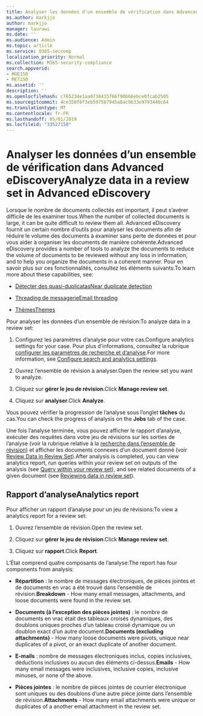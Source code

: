 ```yaml
---
title: Analyser les données d’un ensemble de vérification dans Advanced eDiscovery
ms.author: markjjo
author: markjjo
manager: laurawi
ms.date: ''
ms.audience: Admin
ms.topic: article
ms.service: O365-seccomp
localization_priority: Normal
ms.collection: M365-security-compliance
search.appverid:
- MOE150
- MET150
ms.assetid: ''
description: ''
ms.openlocfilehash: c765234e1aa0738415f66f90b66ebce0fcab2505
ms.sourcegitcommit: 4ce350f8f3eb597587945a8ac9b33e9793440c64
ms.translationtype: MT
ms.contentlocale: fr-FR
ms.lasthandoff: 05/01/2019
ms.locfileid: "33527150"
---
```

# <a name="analyze-data-in-a-review-set-in-advanced-ediscovery"></a><span data-ttu-id="b6a77-102">Analyser les données d’un ensemble de vérification dans Advanced eDiscovery</span><span class="sxs-lookup"><span data-stu-id="b6a77-102">Analyze data in a review set in Advanced eDiscovery</span></span>

<span data-ttu-id="b6a77-103">Lorsque le nombre de documents collectés est important, il peut s’avérer difficile de les examiner tous.</span><span class="sxs-lookup"><span data-stu-id="b6a77-103">When the number of collected documents is large, it can be quite difficult to review them all.</span></span> <span data-ttu-id="b6a77-104">Advanced eDiscovery fournit un certain nombre d’outils pour analyser les documents afin de réduire le volume des documents à examiner sans perte de données et pour vous aider à organiser les documents de manière cohérente.</span><span class="sxs-lookup"><span data-stu-id="b6a77-104">Advanced eDiscovery provides a number of tools to analyze the documents to reduce the volume of documents to be reviewed without any loss in information, and to help you organize the documents in a coherent manner.</span></span> <span data-ttu-id="b6a77-105">Pour en savoir plus sur ces fonctionnalités, consultez les éléments suivants:</span><span class="sxs-lookup"><span data-stu-id="b6a77-105">To learn more about these capabilities, see:</span></span>

- [<span data-ttu-id="b6a77-106">Détecter des quasi-duplicatas</span><span class="sxs-lookup"><span data-stu-id="b6a77-106">Near duplicate detection</span></span>](near-duplicates.md)

- [<span data-ttu-id="b6a77-107">Threading de messagerie</span><span class="sxs-lookup"><span data-stu-id="b6a77-107">Email threading</span></span>](email-threading.md)

- [<span data-ttu-id="b6a77-108">Thèmes</span><span class="sxs-lookup"><span data-stu-id="b6a77-108">Themes</span></span>](themes.md)

<span data-ttu-id="b6a77-109">Pour analyser les données d’un ensemble de révision:</span><span class="sxs-lookup"><span data-stu-id="b6a77-109">To analyze data in a review set:</span></span>

1. <span data-ttu-id="b6a77-110">Configurez les paramètres d’analyse pour votre cas.</span><span class="sxs-lookup"><span data-stu-id="b6a77-110">Configure analytics settings for your case.</span></span> <span data-ttu-id="b6a77-111">Pour plus d’informations, consultez la rubrique [configurer les paramètres de recherche et d’analyse](configure-search-analytics-settings.md).</span><span class="sxs-lookup"><span data-stu-id="b6a77-111">For more information, see [Configure search and analytics settings](configure-search-analytics-settings.md).</span></span>

2. <span data-ttu-id="b6a77-112">Ouvrez l’ensemble de révision à analyser.</span><span class="sxs-lookup"><span data-stu-id="b6a77-112">Open the review set you want to analyze.</span></span>

3. <span data-ttu-id="b6a77-113">Cliquez sur **gérer le jeu de révision**.</span><span class="sxs-lookup"><span data-stu-id="b6a77-113">Click **Manage review set**.</span></span>

4. <span data-ttu-id="b6a77-114">Cliquez sur **analyser**.</span><span class="sxs-lookup"><span data-stu-id="b6a77-114">Click **Analyze**.</span></span>

<span data-ttu-id="b6a77-115">Vous pouvez vérifier la progression de l’analyse sous l’onglet **tâches** du cas.</span><span class="sxs-lookup"><span data-stu-id="b6a77-115">You can check the progress of analysis on the **Jobs** tab of the case.</span></span>

 <span data-ttu-id="b6a77-116">Une fois l’analyse terminée, vous pouvez afficher le rapport d’analyse, exécuter des requêtes dans votre jeu de révisions sur les sorties de l’analyse (voir la rubrique relative à la [recherche dans l’ensemble de révision](review-set-search.md)) et afficher les documents connexes d’un document donné (voir [Review Data in Review Set](reviewing-data-in-review-set.md)).</span><span class="sxs-lookup"><span data-stu-id="b6a77-116">After analysis is completed, you can view analytics report, run queries within your review set on outputs of the analysis (see [Query within your review set](review-set-search.md)), and see related documents of a given document (see [Reviewing data in review set](reviewing-data-in-review-set.md)).</span></span>

## <a name="analytics-report"></a><span data-ttu-id="b6a77-117">Rapport d’analyse</span><span class="sxs-lookup"><span data-stu-id="b6a77-117">Analytics report</span></span>

<span data-ttu-id="b6a77-118">Pour afficher un rapport d’analyse pour un jeu de révisions:</span><span class="sxs-lookup"><span data-stu-id="b6a77-118">To view a analytics report for a review set:</span></span>

1. <span data-ttu-id="b6a77-119">Ouvrez l’ensemble de révision.</span><span class="sxs-lookup"><span data-stu-id="b6a77-119">Open the review set.</span></span>

2. <span data-ttu-id="b6a77-120">Cliquez sur **gérer le jeu de révision**.</span><span class="sxs-lookup"><span data-stu-id="b6a77-120">Click **Manage review set**.</span></span>

3. <span data-ttu-id="b6a77-121">Cliquez sur **rapport**.</span><span class="sxs-lookup"><span data-stu-id="b6a77-121">Click **Report**.</span></span>

<span data-ttu-id="b6a77-122">L’État comprend quatre composants de l’analyse:</span><span class="sxs-lookup"><span data-stu-id="b6a77-122">The report has four components from analysis:</span></span>

- <span data-ttu-id="b6a77-123">**Répartition** : le nombre de messages électroniques, de pièces jointes et de documents en vrac a été trouvé dans l’ensemble de révision.</span><span class="sxs-lookup"><span data-stu-id="b6a77-123">**Breakdown** - How many email messages, attachments, and loose documents were found in the review set.</span></span>

- <span data-ttu-id="b6a77-124">**Documents (à l’exception des pièces jointes)** : le nombre de documents en vrac était des tableaux croisés dynamiques, des doublons uniques proches d’un tableau croisé dynamique ou un doublon exact d’un autre document.</span><span class="sxs-lookup"><span data-stu-id="b6a77-124">**Documents (excluding attachments)** - How many loose documents were pivots, unique near duplicates of a pivot, or an exact duplicate of another document.</span></span>

- <span data-ttu-id="b6a77-125">**E-mails** : nombre de messages électroniques inclus, copies inclusives, déductions inclusives ou aucun des éléments ci-dessus.</span><span class="sxs-lookup"><span data-stu-id="b6a77-125">**Emails** - How many email messages were inclusives, inclusive copies, inclusive minuses, or none of the above.</span></span>

- <span data-ttu-id="b6a77-126">**Pièces jointes** : le nombre de pièces jointes de courrier électronique sont uniques ou des doublons d’une autre pièce jointe dans l’ensemble de révision.</span><span class="sxs-lookup"><span data-stu-id="b6a77-126">**Attachments** - How many email attachments were unique or duplicates of a another email attachment in the review set.</span></span>